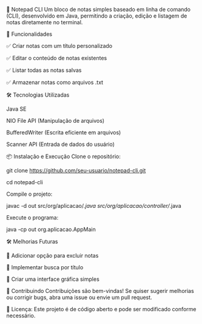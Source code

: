 📝 Notepad CLI
Um bloco de notas simples baseado em linha de comando (CLI), desenvolvido em Java, permitindo a criação, edição e listagem de notas diretamente no terminal.

🚀 Funcionalidades

✅ Criar notas com um título personalizado

✅ Editar o conteúdo de notas existentes

✅ Listar todas as notas salvas

✅ Armazenar notas como arquivos .txt

🛠 Tecnologias Utilizadas

Java SE

NIO File API (Manipulação de arquivos)

BufferedWriter (Escrita eficiente em arquivos)

Scanner API (Entrada de dados do usuário)

📦 Instalação e Execução
Clone o repositório:

git clone https://github.com/seu-usuario/notepad-cli.git

cd notepad-cli

Compile o projeto:

javac -d out src/org/aplicacao/*.java src/org/aplicacao/controller/*.java

Execute o programa:

java -cp out org.aplicacao.AppMain

🛠 Melhorias Futuras

🔹 Adicionar opção para excluir notas

🔹 Implementar busca por título

🔹 Criar uma interface gráfica simples


🤝 Contribuindo
Contribuições são bem-vindas!
Se quiser sugerir melhorias ou corrigir bugs, abra uma issue ou envie um pull request.

📌 Licença: Este projeto é de código aberto e pode ser modificado conforme necessário.


